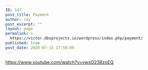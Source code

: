 ```yaml
---
ID: 147
post_title: Payment
author: coy
post_excerpt: ""
layout: page
permalink: >
  https://victor.dbsprojects.ie/wordpress/index.php/payment/
published: true
post_date: 2020-07-15 17:50:09
---
```

https://www.youtube.com/watch?v=vwsO238zoEQ